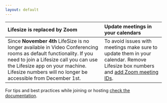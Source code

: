```yaml
---
layout: default
---
```


| Lifesize is replaced by Zoom | Update meetings in your calendars |
|:-----------------------------------|:----------------------|
| Since **November 4th** LifeSize is no longer available in Video Conferencing rooms as default functionality. If you need to join a Lifesize call you can use the Lifesize app on your machine. Lifesize numbers will no longer be accessible from December 1st. | To avoid issues with meetings make sure to update them in your calendar. Remove Lifesize box numbers and [add Zoom meeting IDs](https://support.greenpeace.org/support/collaboration/video-conferencing/using-zoom#create-a-meeting). |

For tips and best practices while joining or hosting [check the documentation](https://support.greenpeace.org/support/collaboration/video-conferencing).
